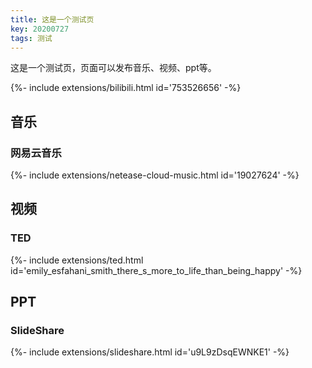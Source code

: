 ```yaml
---
title: 这是一个测试页
key: 20200727
tags: 测试
---
```


这是一个测试页，页面可以发布音乐、视频、ppt等。

<div>{%- include extensions/bilibili.html id='753526656' -%}</div>

<!--more-->

## 音乐
  
### 网易云音乐

<div>{%- include extensions/netease-cloud-music.html id='19027624' -%}</div>

## 视频

### TED

<div>{%- include extensions/ted.html id='emily_esfahani_smith_there_s_more_to_life_than_being_happy' -%}</div>
  
## PPT

### SlideShare

<div>{%- include extensions/slideshare.html id='u9L9zDsqEWNKE1' -%}</div>
